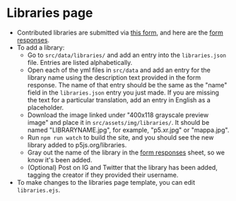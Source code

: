 # Libraries page

* Contributed libraries are submitted via [this form](https://docs.google.com/forms/d/e/1FAIpQLSdWWb95cfvosaIFI7msA7XC5zOEVsNruaA5klN1jH95ESJVcw/viewform), and here are the [form responses](https://drive.google.com/drive/u/0/folders/1DNsXp3s35NX_T4Unq4kRvH3i2TSoh44w).
* To add a library:
  * Go to `src/data/libraries/` and add an entry into the `libraries.json` file. Entries are listed alphabetically.
  * Open each of the yml files in `src/data` and add an entry for the library name using the description text provided in the form response. The name of that entry should be the same as the "name" field in the `libraries.json` entry you just made. If you are missing the text for a particular translation, add an entry in English as a placeholder.
  * Download the image linked under "400x118 grayscale preview image" and place it in `src/assets/img/libraries/`. It should be named "LIBRARYNAME.jpg", for example, "p5.xr.jpg" or "mappa.jpg".
  * Run `npm run watch` to build the site, and you should see the new library added to p5js.org/libraries.
  * Gray out the name of the library in the [form responses](https://drive.google.com/drive/u/0/folders/1DNsXp3s35NX_T4Unq4kRvH3i2TSoh44w) sheet, so we know it's been added.
  * (Optional) Post on IG and Twitter that the library has been added, tagging the creator if they provided their username.
* To make changes to the libraries page template, you can edit `libraries.ejs`.
